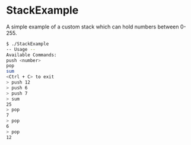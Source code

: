 # StackExample

A simple example of a custom stack which can hold numbers between 0-255.

```bash
$ ./StackExample 
-- Usage --
Available Commands:
push <number>
pop
sum
<Ctrl + C> to exit
> push 12
> push 6
> push 7
> sum
25
> pop
7
> pop
6
> pop
12
